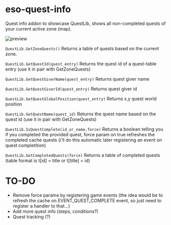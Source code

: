 # eso-quest-info
Quest info addon to showcase QuestLib, shows all non-completed quests of your current active zone (map).

![preview](https://i.imgur.com/5WtNEq1.png)

`QuestLib.GetZoneQuests()`
Returns a table of quests based on the current zone.
    
`QuestLib.GetQuestId(quest_entry)`
Returns the quest id of a quest-table entry (use it in pair with GetZoneQuests)

`QuestLib.GetQuestGiverName(quest_entry)`
Returns quest giver name

`QuestLib.GetQuestGiverId(quest_entry)`
Returns quest giver id

`QuestLib.GetQuestGlobalPosition(quest_entry)`
Returns x,y quest world position

`QuestLib.GetQuestName(quest_id)`
Returns the quest name based on the quest id (use it in pair with GetZoneQuests)

`QuestLib.IsQuestComplete(id_or_name,force)`
Returns a boolean telling you if you completed the provided quest, force param on true refreshes the completed cache quests (i'll do this automatic later registering an event on quest completition)

`QuestLib.GetCompletedQuests(force)`
Returns a table of completed quests (table format is t[id] = title or t[title] = id)

# TO-DO
- Remove force params by registering game events (the idea would be to refresh the cache on EVENT_QUEST_COMPLETE event, so just need to register a handler to that...)
- Add more quest info (steps, conditions?)
- Quest tracking (?)
